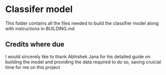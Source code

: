# Classifer model
This folder contains all the files needed to build the classifier model along with instructions in BUILDING.md

## Credits where due
I would sincerely like to thank Abhishek Jana for his detailed guide on building the model and providing the data required to do so, saving cruicial time for me on this project